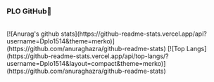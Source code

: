 ### PLO GitHub🙂

<br>
[![Anurag's github stats](https://github-readme-stats.vercel.app/api?username=Dplo1514&theme=merko)](https://github.com/anuraghazra/github-readme-stats)
[![Top Langs](https://github-readme-stats.vercel.app/api/top-langs/?username=Dplo1514&layout=compact&theme=merko)](https://github.com/anuraghazra/github-readme-stats)
</div>
<br>


